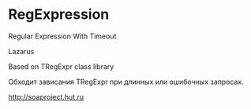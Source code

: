 # RegExpression
Regular Expression With Timeout

Lazarus

Based on TRegExpr class library

Обходит зависания TRegExpr при длинных или ошибочных запросах.

http://soaproject.hut.ru
